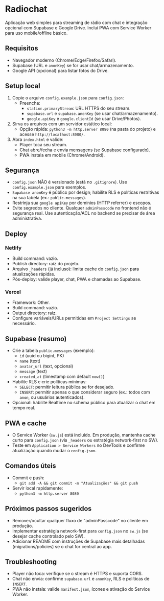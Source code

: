 # Radiochat

Aplicação web simples para streaming de rádio com chat e integração opcional com Supabase e Google Drive. Inclui PWA com Service Worker para uso mobile/offline básico.

## Requisitos
- Navegador moderno (Chrome/Edge/Firefox/Safari).
- Supabase (URL e `anonKey`) se for usar chat/armazenamento.
- Google API (opcional) para listar fotos do Drive.

## Setup local
1. Copie o arquivo `config.example.json` para `config.json`:
   - Preencha:
     - `station.primaryStream`: URL HTTPS do seu stream.
     - `supabase.url` e `supabase.anonKey` (se usar chat/armazenamento).
     - `google.apiKey` e `google.clientId` (se usar Drive/Photos).
2. Sirva os arquivos com um servidor estático local:
   - Opção rápida: `python3 -m http.server 8080` (na pasta do projeto) e acesse `http://localhost:8080/`.
3. Abra `index.html` e valide:
   - Player toca seu stream.
   - Chat abre/fecha e envia mensagens (se Supabase configurado).
   - PWA instala em mobile (Chrome/Android).

## Segurança
- `config.json` NÃO é versionado (está no `.gitignore`). Use `config.example.json` para exemplos.
- `Supabase anonKey` é público por design; habilite RLS e políticas restritivas na sua tabela (ex.: `public.messages`).
- Restrinja sua `google apiKey` por domínios (HTTP referrer) e escopos.
- Evite segredos no cliente. Qualquer `adminPasscode` no frontend não é segurança real. Use autenticação/ACL no backend se precisar de área administrativa.

## Deploy
### Netlify
- Build command: vazio.
- Publish directory: raiz do projeto.
- Arquivo `_headers` (já incluso): limita cache do `config.json` para atualizações rápidas.
- Pós-deploy: valide player, chat, PWA e chamadas ao Supabase.

### Vercel
- Framework: Other.
- Build command: vazio.
- Output directory: raiz.
- Configure variáveis/URLs permitidas em `Project Settings` se necessário.

## Supabase (resumo)
- Crie a tabela `public.messages` (exemplo):
  - `id` (uuid ou bigint, PK)
  - `name` (text)
  - `avatar_url` (text, opcional)
  - `message` (text)
  - `created_at` (timestamp com default `now()`)
- Habilite RLS e crie políticas mínimas:
  - `SELECT`: permitir leitura pública se for desejado.
  - `INSERT`: permitir apenas o que considerar seguro (ex.: todos com `anon`, ou usuários autenticados).
- Opcional: habilite Realtime no schema público para atualizar o chat em tempo real.

## PWA e cache
- O Service Worker (`sw.js`) está incluído. Em produção, mantenha cache curto para `config.json` (via `_headers` ou estratégia network-first no SW).
- Teste em `Application > Service Workers` no DevTools e confirme atualização quando mudar o `config.json`.

## Comandos úteis
- Commit e push:
  - `git add -A && git commit -m "Atualizações" && git push`
- Servir local rapidamente:
  - `python3 -m http.server 8080`

## Próximos passos sugeridos
- Remover/ocultar qualquer fluxo de "adminPasscode" no cliente em produção.
- Implementar estratégia network-first para `config.json` no `sw.js` (se desejar cache controlado pelo SW).
- Adicionar README com instruções de Supabase mais detalhadas (migrations/policies) se o chat for central ao app.

## Troubleshooting
- Player não toca: verifique se o stream é HTTPS e suporta CORS.
- Chat não envia: confirme `supabase.url` e `anonKey`, RLS e políticas de `INSERT`.
- PWA não instala: valide `manifest.json`, ícones e ativação do Service Worker.